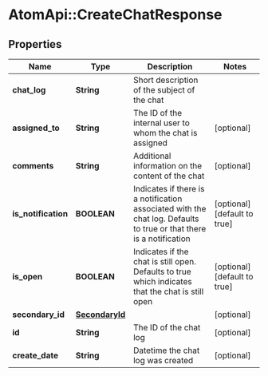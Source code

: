 # AtomApi::CreateChatResponse

## Properties
Name | Type | Description | Notes
------------ | ------------- | ------------- | -------------
**chat_log** | **String** | Short description of the subject of the chat | 
**assigned_to** | **String** | The ID of the internal user to whom the chat is assigned | [optional] 
**comments** | **String** | Additional information on the content of the chat | [optional] 
**is_notification** | **BOOLEAN** | Indicates if there is a notification associated with the chat log. Defaults to true or that there is a notification | [optional] [default to true]
**is_open** | **BOOLEAN** | Indicates if the chat is still open. Defaults to true which indicates that the chat is still open | [optional] [default to true]
**secondary_id** | [**SecondaryId**](SecondaryId.md) |  | [optional] 
**id** | **String** | The ID of the chat log | [optional] 
**create_date** | **String** | Datetime the chat log was created | [optional] 


